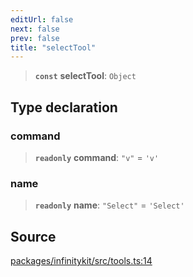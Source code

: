 ```yaml
---
editUrl: false
next: false
prev: false
title: "selectTool"
---
```


> **`const`** **selectTool**: `Object`

## Type declaration

### command

> **`readonly`** **command**: `"v"` = `'v'`

### name

> **`readonly`** **name**: `"Select"` = `'Select'`

## Source

[packages/infinitykit/src/tools.ts:14](https://github.com/nodenogg-in/alpha-p2p/blob/265a0e2/packages/infinitykit/src/tools.ts#L14)

